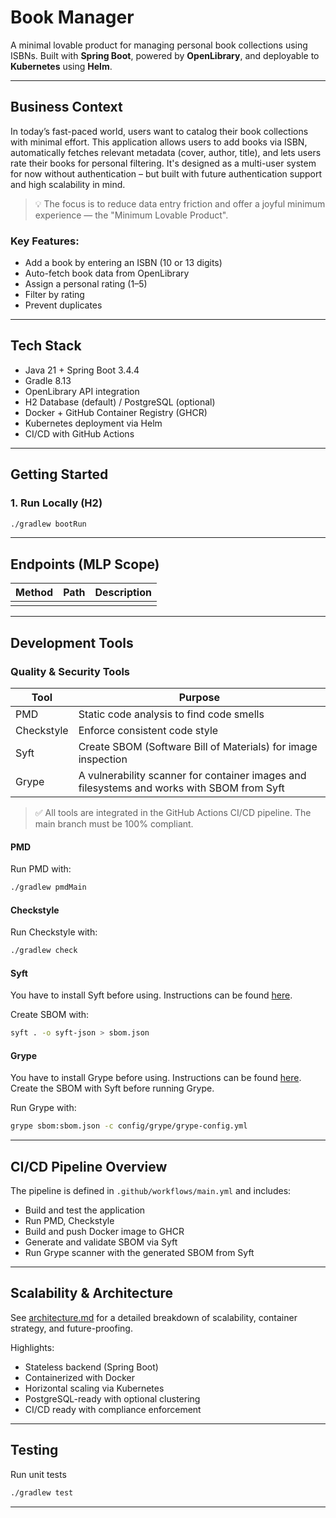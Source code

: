 # Book Manager

A minimal lovable product for managing personal book collections using ISBNs. 
Built with **Spring Boot**, powered by **OpenLibrary**, and deployable to **Kubernetes** 
using **Helm**.

---

## Business Context

In today’s fast-paced world, users want to catalog their book collections with minimal effort. 
This application allows users to add books via ISBN, automatically fetches relevant metadata 
(cover, author, title), and lets users rate their books for personal filtering. 
It's designed as a multi-user system for now without authentication – but built with future 
authentication support and high scalability in mind.

> 💡 The focus is to reduce data entry friction and offer a joyful minimum experience — 
> the "Minimum Lovable Product".

### Key Features:
- Add a book by entering an ISBN (10 or 13 digits)
- Auto-fetch book data from OpenLibrary
- Assign a personal rating (1–5)
- Filter by rating
- Prevent duplicates

---

## Tech Stack

- Java 21 + Spring Boot 3.4.4
- Gradle 8.13
- OpenLibrary API integration
- H2 Database (default) / PostgreSQL (optional)
- Docker + GitHub Container Registry (GHCR)
- Kubernetes deployment via Helm
- CI/CD with GitHub Actions

---

## Getting Started
### 1. Run Locally (H2)

```bash
./gradlew bootRun
```
---

## Endpoints (MLP Scope)

| Method | Path | Description |
|--------|------|-------------|
|        |      |             |

---

## Development Tools
### Quality & Security Tools

| Tool       | Purpose                                                                                    |
|------------|--------------------------------------------------------------------------------------------|
| PMD        | Static code analysis to find code smells                                                   |
| Checkstyle | Enforce consistent code style                                                              |
| Syft       | Create SBOM (Software Bill of Materials) for image inspection                              |
| Grype      | A vulnerability scanner for container images and filesystems and works with SBOM from Syft |


> ✅ All tools are integrated in the GitHub Actions CI/CD pipeline. 
> The main branch must be 100% compliant.

#### PMD

Run PMD with:

```bash
./gradlew pmdMain
```

#### Checkstyle

Run Checkstyle with:

```bash
./gradlew check
```

#### Syft

You have to install Syft before using. Instructions can be found [here](https://github.com/anchore/syft).

Create SBOM with:

```bash
syft . -o syft-json > sbom.json
```

#### Grype

You have to install Grype before using. Instructions can be found [here](https://github.com/anchore/grype).
Create the SBOM with Syft before running Grype.

Run Grype with:

```bash
grype sbom:sbom.json -c config/grype/grype-config.yml
```

----

## CI/CD Pipeline Overview

The pipeline is defined in `.github/workflows/main.yml` and includes:
- Build and test the application
- Run PMD, Checkstyle
- Build and push Docker image to GHCR
- Generate and validate SBOM via Syft
- Run Grype scanner with the generated SBOM from Syft

---

## Scalability & Architecture
See [architecture.md](architecture.md) for a detailed breakdown of scalability, container strategy, 
and future-proofing.

Highlights:
- Stateless backend (Spring Boot)
- Containerized with Docker
- Horizontal scaling via Kubernetes
- PostgreSQL-ready with optional clustering
- CI/CD ready with compliance enforcement

---

## Testing

Run unit tests

```bash
./gradlew test
```
---